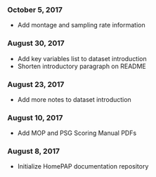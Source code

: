 ### October 5, 2017

- Add montage and sampling rate information

### August 30, 2017

- Add key variables list to dataset introduction
- Shorten introductory paragraph on README

### August 23, 2017

- Add more notes to dataset introduction

### August 10, 2017

- Add MOP and PSG Scoring Manual PDFs

### August 8, 2017

- Initialize HomePAP documentation repository

